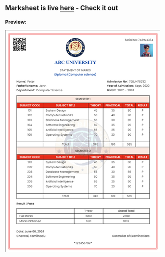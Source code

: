 ## Marksheet is live [here](https://bharath-designer.github.io/Genspark_Tasks/Day38/Marksheet_Clone) - Check it out


### Preview:
![](Marksheet_Preview.png)